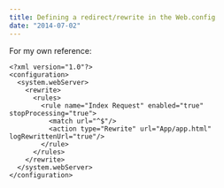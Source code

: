 ```yaml
---
title: Defining a redirect/rewrite in the Web.config
date: "2014-07-02"
---
```

For my own reference:

<noscript>
  <pre><code class="language-xml xml">&lt;?xml version="1.0"?&gt;
&lt;configuration&gt;
  &lt;system.webServer&gt;
    &lt;rewrite&gt;
      &lt;rules&gt;
        &lt;rule name="Index Request" enabled="true" stopProcessing="true"&gt;
          &lt;match url="^$"/&gt;
          &lt;action type="Rewrite" url="App/app.html" logRewrittenUrl="true"/&gt;
        &lt;/rule&gt;
      &lt;/rules&gt;
    &lt;/rewrite&gt;
  &lt;/system.webServer&gt;
&lt;/configuration&gt;</code></pre>
</noscript>